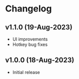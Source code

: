 # Changelog

## v1.1.0 (19-Aug-2023)
- UI improvements
- Hotkey bug fixes

## v1.0.0 (18-Aug-2023)
- Initial release
